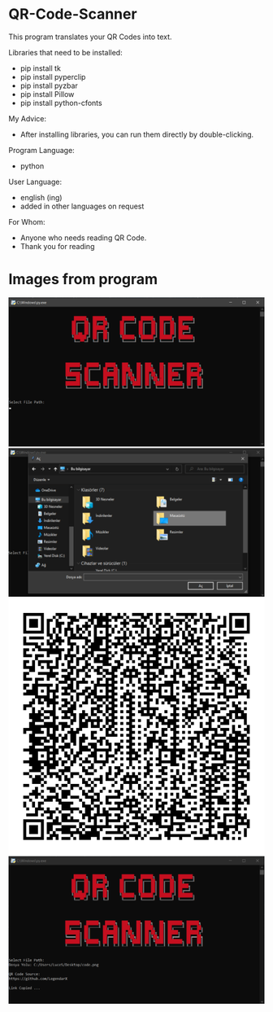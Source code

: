 # QR-Code-Scanner
This program translates your QR Codes into text.

Libraries that need to be installed:
* pip install tk
* pip install pyperclip
* pip install pyzbar
* pip install Pillow
* pip install python-cfonts

My Advice:
* After installing libraries, you can run them directly by double-clicking.

Program Language:
* python

User Language:
* english (ing)
* added in other languages on request

For Whom:
* Anyone who needs reading QR Code.
* Thank you for reading

# Images from program 
![1](https://github.com/LegendarX/QR-Code-Scanner/blob/main/img/1.png)
![2](https://github.com/LegendarX/QR-Code-Scanner/blob/main/img/2.png)
![3](https://github.com/LegendarX/QR-Code-Scanner/blob/main/img/code.png)
![4](https://github.com/LegendarX/QR-Code-Scanner/blob/main/img/3.png)
